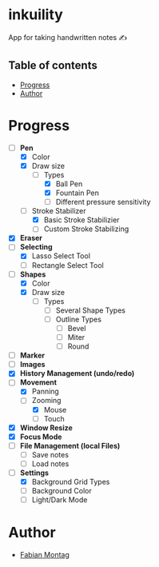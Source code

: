 # inkuility
App for taking handwritten notes :writing_hand:

## Table of contents
* [Progress](#Progress)
* [Author](#Author)

# Progress
- [ ]  **Pen** 
    - [X]  Color
    - [X]  Draw size
        - [ ]  Types
            - [X]  Ball Pen 
            - [X]  Fountain Pen 
            - [ ]  Different pressure sensitivity 
    - [ ]  Stroke Stabilizer 
        - [X]  Basic Stroke Stabilizier 
        - [ ]  Custom Stroke Stabilizing 
- [X]  **Eraser** 
- [ ]  **Selecting** 
    - [X]  Lasso Select Tool 
    - [ ]  Rectangle Select Tool
- [ ]  **Shapes**
    -  [X] Color
    -  [X] Draw size 
        - [ ]  Types
             - [ ]  Several Shape Types
             - [ ]  Outline Types
                 - [ ]  Bevel
                 - [ ]  Miter
                 - [ ]  Round
- [ ]  **Marker** 
- [ ]  **Images** 
- [X]  **History Management (undo/redo)** 
- [ ]  **Movement**
    - [X]  Panning
    - [ ]  Zooming
        - [X]  Mouse 
        - [ ]  Touch 
- [X]  **Window Resize**
- [X]  **Focus Mode**
- [ ]  **File Management (local Files)** 
    - [ ]  Save notes 
    - [ ]  Load notes
- [ ]  **Settings**
    - [X]  Background Grid Types 
    - [ ]  Background Color 
    - [ ]  Light/Dark Mode 

# Author
* [Fabian Montag](https://github.com/fabianmontag)
